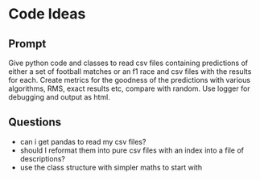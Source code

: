 # Code Ideas

## Prompt
Give python code and classes to read csv files containing predictions of either a set of football matches or an f1 race and csv files with the results for each.  Create metrics for the goodness of the predictions with various algorithms, RMS, exact results etc, compare with random.  Use logger for debugging and output as html.


## Questions
* can i get pandas to read my csv files?
* should I reformat them into pure csv files with an index into a file of descriptions?
* use the class structure with simpler maths to start with


